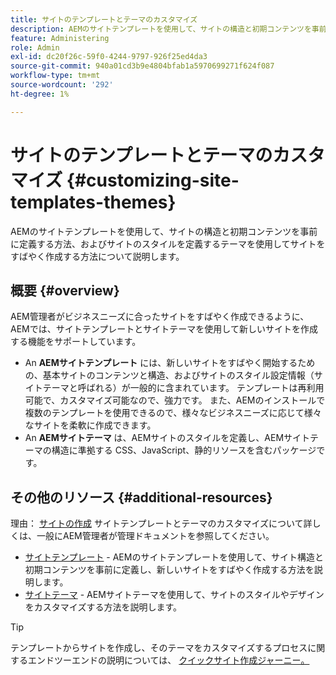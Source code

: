 ```yaml
---
title: サイトのテンプレートとテーマのカスタマイズ
description: AEMのサイトテンプレートを使用して、サイトの構造と初期コンテンツを事前に定義する方法、およびサイトのスタイルを定義するテーマを使用してサイトをすばやく作成する方法について説明します。
feature: Administering
role: Admin
exl-id: dc20f26c-59f0-4244-9797-926f25ed4da3
source-git-commit: 940a01cd3b9e4804bfab1a5970699271f624f087
workflow-type: tm+mt
source-wordcount: '292'
ht-degree: 1%

---
```


# サイトのテンプレートとテーマのカスタマイズ {#customizing-site-templates-themes}

AEMのサイトテンプレートを使用して、サイトの構造と初期コンテンツを事前に定義する方法、およびサイトのスタイルを定義するテーマを使用してサイトをすばやく作成する方法について説明します。

## 概要 {#overview}

AEM管理者がビジネスニーズに合ったサイトをすばやく作成できるように、AEMでは、サイトテンプレートとサイトテーマを使用して新しいサイトを作成する機能をサポートしています。

* An **AEMサイトテンプレート** には、新しいサイトをすばやく開始するための、基本サイトのコンテンツと構造、およびサイトのスタイル設定情報（サイトテーマと呼ばれる）が一般的に含まれています。 テンプレートは再利用可能で、カスタマイズ可能なので、強力です。 また、AEMのインストールで複数のテンプレートを使用できるので、様々なビジネスニーズに応じて様々なサイトを柔軟に作成できます。
* An **AEMサイトテーマ** は、AEMサイトのスタイルを定義し、AEMサイトテーマの構造に準拠する CSS、JavaScript、静的リソースを含むパッケージです。

## その他のリソース {#additional-resources}

理由： [サイトの作成](/help/sites-cloud/administering/site-creation/create-site.md) サイトテンプレートとテーマのカスタマイズについて詳しくは、一般にAEM管理者が管理ドキュメントを参照してください。

* [サイトテンプレート](/help/sites-cloud/administering/site-creation/site-templates.md) - AEMのサイトテンプレートを使用して、サイト構造と初期コンテンツを事前に定義し、新しいサイトをすばやく作成する方法を説明します。
* [サイトテーマ](/help/sites-cloud/administering/site-creation/site-themes.md) - AEMサイトテーマを使用して、サイトのスタイルやデザインをカスタマイズする方法を説明します。

>[!TIP]
>
>テンプレートからサイトを作成し、そのテーマをカスタマイズするプロセスに関するエンドツーエンドの説明については、 [クイックサイト作成ジャーニー。](/help/journey-sites/quick-site/overview.md)
